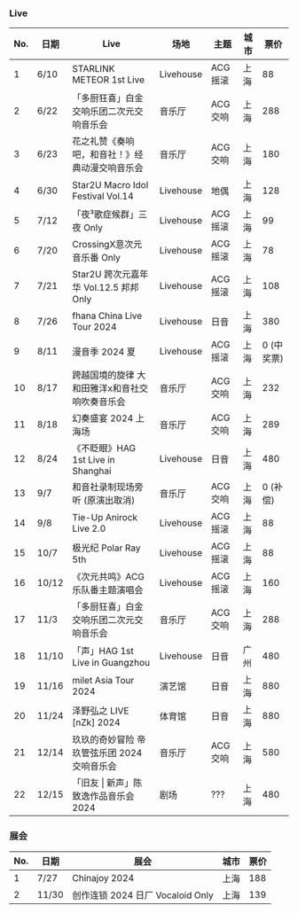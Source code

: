 ### Live

| No. | 日期  | Live                                           | 场地      | 主题     | 城市 | 票价       |
| --- | ---   | ---                                            | ---       | ---      | ---  | ---        |
| 1   | 6/10  | STARLINK METEOR 1st Live                       | Livehouse | ACG 摇滚 | 上海 | 88         |
| 2   | 6/22  | 「多厨狂喜」白金交响乐团二次元交响音乐会       | 音乐厅    | ACG 交响 | 上海 | 288        |
| 3   | 6/23  | 花之礼赞《奏响吧，和音社！》经典动漫交响音乐会 | 音乐厅    | ACG 交响 | 上海 | 180        |
| 4   | 6/30  | Star2U Macro Idol Festival Vol.14              | Livehouse | 地偶     | 上海 | 128        |
| 5   | 7/12  | 「夜³歌症候群」三夜 Only                       | Livehouse | ACG 摇滚 | 上海 | 99         |
| 6   | 7/20  | CrossingX意次元 音乐番 Only                    | Livehouse | ACG 摇滚 | 上海 | 78         |
| 7   | 7/21  | Star2U 跨次元嘉年华 Vol.12.5 邦邦 Only         | Livehouse | ACG 摇滚 | 上海 | 108        |
| 8   | 7/26  | fhana China Live Tour 2024                     | Livehouse | 日音     | 上海 | 380        |
| 9   | 8/11  | 漫音季 2024 夏                                 | Livehouse | ACG 摇滚 | 上海 | 0 (中奖票) |
| 10  | 8/17  | 跨越国境的旋律 大和田雅洋x和音社交响吹奏音乐会 | 音乐厅    | ACG 交响 | 上海 | 232        |
| 11  | 8/18  | 幻奏盛宴 2024 上海场                           | 音乐厅    | ACG 交响 | 上海 | 289        |
| 12  | 8/24  | 《不眨眼》HAG 1st Live in Shanghai             | Livehouse | 日音     | 上海 | 480        |
| 13  | 9/7   | 和音社录制现场旁听 (原演出取消)                | 音乐厅    | ACG 交响 | 上海 | 0 (补偿)   |
| 14  | 9/8   | Tie-Up Anirock Live 2.0                        | Livehouse | ACG 摇滚 | 上海 | 88         |
| 15  | 10/7  | 极光纪 Polar Ray 5th                           | Livehouse | ACG 摇滚 | 上海 | 88         |
| 16  | 10/12 | 《次元共鸣》ACG 乐队番主题演唱会               | Livehouse | ACG 摇滚 | 上海 | 160        |
| 17  | 11/3  | 「多厨狂喜」白金交响乐团二次元交响音乐会       | 音乐厅    | ACG 交响 | 上海 | 288        |
| 18  | 11/10 | 「声」HAG 1st Live in Guangzhou                | Livehouse | 日音     | 广州 | 480        |
| 19  | 11/16 | milet Asia Tour 2024                           | 演艺馆    | 日音     | 上海 | 880        |
| 20  | 11/24 | 泽野弘之 LIVE [nZk] 2024                       | 体育馆    | 日音     | 上海 | 880        |
| 21  | 12/14 | 玖玖的奇妙冒险 帝玖管弦乐团 2024 交响音乐会    | 音乐厅    | ACG 交响 | 上海 | 580        |
| 22  | 12/15 | 「旧友 \| 新声」陈致逸作品音乐会 2024          | 剧场      | ???      | 上海 | 480        |

### 展会

| No. | 日期  | 展会                             | 城市 | 票价 |
| --- | ---   | ---                              | ---  | ---  |
| 1   | 7/27  | Chinajoy 2024                    | 上海 | 188  |
| 2   | 11/30 | 创作连锁 2024 日厂 Vocaloid Only | 上海 | 139  |